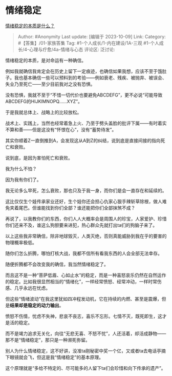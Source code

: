 # 情绪稳定
[情绪稳定的本质是什么？](https://www.zhihu.com/question/607297046/answer/3242014062)

> Author: #Anonymity
> Last update: [编辑于 2023-10-09]
> Link:
> Category: #【答集】/01-家族答集
> Tag: #1-个人成长/1-内在建设/1A-三观 #1-个人成长/4-心理与疗愈/4a-情绪与心态
> 评论区:
> 泛讨论:

情绪稳定的本质，是对命运有一种确信。

例如我就确信我肯定会在历史上留下一定痕迹，也确信如果我想，应该不至于饿肚子。我也基本确信一些可以预料到的考验——例如衰老、残疾、被抛弃、被误会、失业乃至死亡——至少目前我对之没有恐惧。

没有恐惧，我就不至于“不惜一切代价也要避免ABCDEFG”，更不必说“可能导致ABCDEFG的HIJKlMNOPQ……XYZ”。

于是我就总体上、战略上的比较放松。

战术上、实践上，当然也经常着急上火、乃至于劈头盖脸的批评下属——有时着实不算和善——但是这没有“怀恨在心”，没有“蓄势待发”。

其实你顺着Z一直倒推到A，会发现这从A到Z的纠结，说到底是直接间接的指向死亡和衰败。

说到底，是因为害怕死亡和衰败。

我为什么不怕？

因为我有你们了。

我无论多么早死，怎么衰败，那也只及于我一身，而你们是会一直存在和延续的。

这比仅仅生个娃传承家业还好，生个娃你还会担心仇家心狠手辣斩草除根，做人难免夹着尾巴。但谁能找到你们全部？谁还能把你们全部抹煞不成？

再说了，以我教你们的东西，你们人人大概率会是周围人的珍宝，人家爱护、珍惜你们还来不及，谁这么狗胆要来进犯，热心群众先就打出ta们的狗脑子来了。

以上这些我非常确信，除非地球毁灭，人类灭绝，否则真能威胁到我在乎的要害的物理概率极低。

随你们怎么折腾，哪怕打核大战，我都不信所有看我东西的人会全部无法幸存。

随便折腾都不会改变我的确信，我当然情绪稳定了。

而且这不是一种“菩萨低眉、心如止水”的稳定，而是一种喜怒哀乐仍然在自然运作的稳定。比如我很显然相当的“情绪化”，一样经常愤怒、经常冲动，一样时常伤感、几乎永远在忧虑。

但这些“情绪波动”在我这里犹如四冲程发动机，它在持续的内燃、甚至是震爆，但是**结果却是稳定的动力输出**。

愤怒不伤情，忧虑不失神，悲哀不丧志，喜乐不忘形。七情不灭，既死即生，这才是活的稳定。

而不是竭力追求无关化，向往“无悲无喜、不怒不忧”，人还活着，却活成静物——那不是“情绪稳定”，那只是一种濒死弥留。

别人为什么情绪稳定，这不好讲，没准ta刚秘密中奖一个亿，又或者ta去电话亭摘下眼镜就会飞，但这是我“情绪稳定”的基本原理。

这个原理就是“多给不特定的、尽可能多的人留下ta们会珍惜和向下传承的遗产”。

